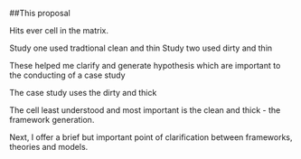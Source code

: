 ##This proposal

Hits ever cell in the matrix. 

Study one used tradtional clean and thin
Study two used dirty and thin

These helped me clarify and generate hypothesis which are important to the conducting of a case study

The case study uses the dirty and thick

The cell least understood and most important is the clean and thick - the framework generation. 

Next, I offer a brief but important point of clarification between frameworks, theories and models.
